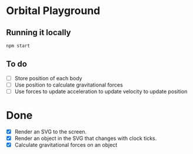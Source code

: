# Orbital Playground

## Running it locally

```bash
npm start
```

## To do

-   [ ] Store position of each body
-   [ ] Use position to calculate gravitational forces
-   [ ] Use forces to update acceleration to update velocity to update position

# Done

-   [x] Render an SVG to the screen.
-   [x] Render an object in the SVG that changes with clock ticks.
-   [x] Calculate gravitational forces on an object
